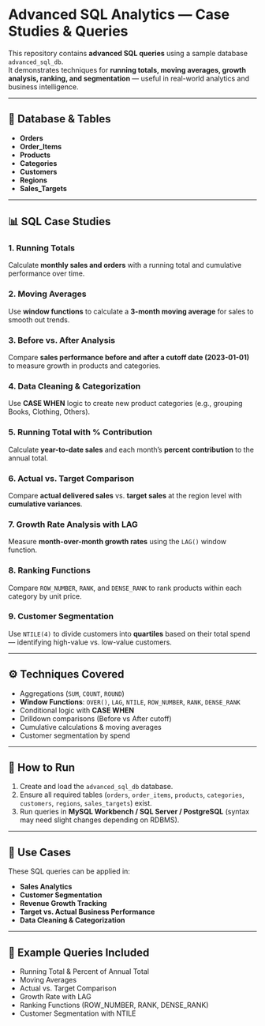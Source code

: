 # Advanced SQL Analytics — Case Studies & Queries

This repository contains **advanced SQL queries** using a sample database `advanced_sql_db`.  
It demonstrates techniques for **running totals, moving averages, growth analysis, ranking, and segmentation** — useful in real-world analytics and business intelligence.

---

## 📂 Database & Tables
- **Orders**  
- **Order_Items**  
- **Products**  
- **Categories**  
- **Customers**  
- **Regions**  
- **Sales_Targets**

---

## 📊 SQL Case Studies

### 1. Running Totals
Calculate **monthly sales and orders** with a running total and cumulative performance over time.  

### 2. Moving Averages
Use **window functions** to calculate a **3-month moving average** for sales to smooth out trends.  

### 3. Before vs. After Analysis
Compare **sales performance before and after a cutoff date (2023-01-01)** to measure growth in products and categories.  

### 4. Data Cleaning & Categorization
Use **CASE WHEN** logic to create new product categories (e.g., grouping Books, Clothing, Others).  

### 5. Running Total with % Contribution
Calculate **year-to-date sales** and each month’s **percent contribution** to the annual total.  

### 6. Actual vs. Target Comparison
Compare **actual delivered sales** vs. **target sales** at the region level with **cumulative variances**.  

### 7. Growth Rate Analysis with LAG
Measure **month-over-month growth rates** using the `LAG()` window function.  

### 8. Ranking Functions
Compare `ROW_NUMBER`, `RANK`, and `DENSE_RANK` to rank products within each category by unit price.  

### 9. Customer Segmentation
Use `NTILE(4)` to divide customers into **quartiles** based on their total spend — identifying high-value vs. low-value customers.  

---

## ⚙️ Techniques Covered
- Aggregations (`SUM`, `COUNT`, `ROUND`)  
- **Window Functions**: `OVER()`, `LAG`, `NTILE`, `ROW_NUMBER`, `RANK`, `DENSE_RANK`  
- Conditional logic with **CASE WHEN**  
- Drilldown comparisons (Before vs After cutoff)  
- Cumulative calculations & moving averages  
- Customer segmentation by spend  

---

## 📄 How to Run
1. Create and load the `advanced_sql_db` database.  
2. Ensure all required tables (`orders`, `order_items`, `products`, `categories`, `customers`, `regions`, `sales_targets`) exist.  
3. Run queries in **MySQL Workbench / SQL Server / PostgreSQL** (syntax may need slight changes depending on RDBMS).  

---

## 🚀 Use Cases
These SQL queries can be applied in:  
- **Sales Analytics**  
- **Customer Segmentation**  
- **Revenue Growth Tracking**  
- **Target vs. Actual Business Performance**  
- **Data Cleaning & Categorization**  

---

## 📸 Example Queries Included
- Running Total & Percent of Annual Total  
- Moving Averages  
- Actual vs. Target Comparison  
- Growth Rate with LAG  
- Ranking Functions (ROW_NUMBER, RANK, DENSE_RANK)  
- Customer Segmentation with NTILE  
